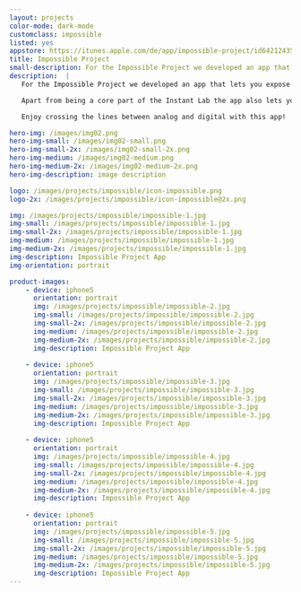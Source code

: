 ```yaml
---
layout: projects
color-mode: dark-mode
customclass: impossible
listed: yes
appstore: https://itunes.apple.com/de/app/impossible-project/id642124357?mt=8
title: Impossible Project
small-description: For the Impossible Project we developed an app that lets you expose your iPhones digital photos to analog instant film using the Instant Lab.
description:  |
   For the Impossible Project we developed an app that lets you expose your iPhones digital photos to analog instant film using the Instant Lab. The Instant Lab was born out of a successful Kickstarter campaign.

   Apart from being a core part of the Instant Lab the app also lets you browse and share instant photos to the integrated gallery, buy film and get in touch with the Impossible community.

   Enjoy crossing the lines between analog and digital with this app!

hero-img: /images/img02.png
hero-img-small: /images/img02-small.png
hero-img-small-2x: /images/img02-small-2x.png
hero-img-medium: /images/img02-medium.png
hero-img-medium-2x: /images/img02-medium-2x.png
hero-img-description: image description

logo: /images/projects/impossible/icon-impossible.png
logo-2x: /images/projects/impossible/icon-impossible@2x.png

img: /images/projects/impossible/impossible-1.jpg
img-small: /images/projects/impossible/impossible-1.jpg
img-small-2x: /images/projects/impossible/impossible-1.jpg
img-medium: /images/projects/impossible/impossible-1.jpg
img-medium-2x: /images/projects/impossible/impossible-1.jpg
img-description: Impossible Project App
img-orientation: portrait

product-images:
    - device: iphone5
      orientation: portrait
      img: /images/projects/impossible/impossible-2.jpg
      img-small: /images/projects/impossible/impossible-2.jpg
      img-small-2x: /images/projects/impossible/impossible-2.jpg
      img-medium: /images/projects/impossible/impossible-2.jpg
      img-medium-2x: /images/projects/impossible/impossible-2.jpg
      img-description: Impossible Project App
    
    - device: iphone5
      orientation: portrait
      img: /images/projects/impossible/impossible-3.jpg
      img-small: /images/projects/impossible/impossible-3.jpg
      img-small-2x: /images/projects/impossible/impossible-3.jpg
      img-medium: /images/projects/impossible/impossible-3.jpg
      img-medium-2x: /images/projects/impossible/impossible-3.jpg
      img-description: Impossible Project App
      
    - device: iphone5
      orientation: portrait
      img: /images/projects/impossible/impossible-4.jpg
      img-small: /images/projects/impossible/impossible-4.jpg
      img-small-2x: /images/projects/impossible/impossible-4.jpg
      img-medium: /images/projects/impossible/impossible-4.jpg
      img-medium-2x: /images/projects/impossible/impossible-4.jpg
      img-description: Impossible Project App
      
    - device: iphone5
      orientation: portrait
      img: /images/projects/impossible/impossible-5.jpg
      img-small: /images/projects/impossible/impossible-5.jpg
      img-small-2x: /images/projects/impossible/impossible-5.jpg
      img-medium: /images/projects/impossible/impossible-5.jpg
      img-medium-2x: /images/projects/impossible/impossible-5.jpg
      img-description: Impossible Project App
---
```


